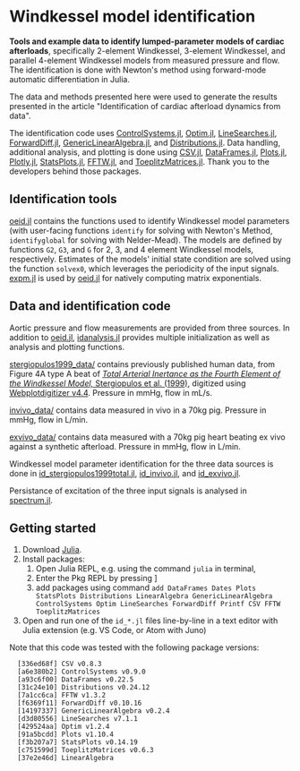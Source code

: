 # Windkessel model identification

**Tools and example data to identify lumped-parameter models of cardiac afterloads**, specifically 2-element Windkessel, 3-element Windkessel, and parallel 4-element Windkessel models from measured pressure and flow. The identification is done with Newton's method using forward-mode automatic differentiation in Julia.

The data and methods presented here were used to generate the results presented in the article "Identification of cardiac afterload dynamics from data".

The identification code uses [ControlSystems.jl](https://github.com/JuliaControl/ControlSystems.jl), [Optim.jl](https://github.com/JuliaNLSolvers/Optim.jl), [LineSearches.jl](https://github.com/JuliaNLSolvers/LineSearches.jl), [ForwardDiff.jl](https://github.com/JuliaDiff/ForwardDiff.jl), [GenericLinearAlgebra.jl](https://github.com/JuliaLinearAlgebra/GenericLinearAlgebra.jl/), and [Distributions.jl](https://github.com/JuliaStats/Distributions.jl). Data handling, additional analysis, and plotting is done using [CSV.jl](https://github.com/JuliaData/CSV.jl), [DataFrames.jl](https://github.com/JuliaData/DataFrames.jl), [Plots.jl](https://github.com/JuliaPlots/Plots.jl), [Plotly.jl](https://github.com/plotly/Plotly.jl), [StatsPlots.jl](https://github.com/JuliaPlots/StatsPlots.jl), [FFTW.jl](https://github.com/JuliaMath/FFTW.jl), and [ToeplitzMatrices.jl](https://github.com/JuliaMatrices/ToeplitzMatrices.jl). Thank you to the developers behind those packages.

## Identification tools

[oeid.jl](oeid.jl) contains the functions used to identify Windkessel model parameters (with user-facing functions `identify` for solving with Newton's Method, `identifyglobal` for solving with Nelder-Mead). The models are defined by functions `G2`, `G3`, and `G` for 2, 3, and 4 element Windkessel models, respectively. Estimates of the models' initial state condition are solved using the function `solvex0`, which leverages the periodicity of the input signals. [expm.jl](expm.jl) is used by [oeid.jl](oeid.jl) for natively computing matrix exponentials.

## Data and identification code

Aortic pressure and flow measurements are provided from three sources. In addition to [oeid.jl](oeid.jl), [idanalysis.jl](idanalysis.jl) provides multiple initialization as well as analysis and plotting functions.

[stergiopulos1999_data/](stergiopulos1999_data/) contains previously published human data, from Figure 4A type A beat of [_Total Arterial Inertance as the Fourth Element of the Windkessel Model,_ Stergiopulos et al. (1999)](http://doi.org/10.1152/ajpheart.1999.276.1.H81), digitized using [Webplotdigitizer v4.4]({https://automeris.io/WebPlotDigitizer). Pressure in mmHg, flow in mL/s.

[invivo_data/](invivo_data/) contains data measured in vivo in a 70kg pig. Pressure in mmHg, flow in L/min.

[exvivo_data/](exvivo_data/) contains data measured with a 70kg pig heart beating ex vivo against a synthetic afterload. Pressure in mmHg, flow in L/min.

Windkessel model parameter identification for the three data sources is done in [id_stergiopulos1999total.jl](id_stergiopulos1999total.jl), [id_invivo.jl](id_invivo.jl), and [id_exvivo.jl](id_exvivo.jl).

Persistance of excitation of the three input signals is analysed in [spectrum.jl](spectrum.jl).

## Getting started

1. Download [Julia](https://julialang.org/).
2. Install packages:
   1. Open Julia REPL, e.g. using the command `julia` in terminal,
   2. Enter the Pkg REPL by pressing ]
   3. add packages using command `add DataFrames Dates Plots StatsPlots Distributions LinearAlgebra GenericLinearAlgebra ControlSystems Optim LineSearches ForwardDiff Printf CSV FFTW ToeplitzMatrices`
3. Open and run one of the `id_*.jl` files line-by-line in a text editor with Julia extension (e.g. VS Code, or Atom with Juno)

Note that this code was tested with the following package versions:

````
  [336ed68f] CSV v0.8.3
  [a6e380b2] ControlSystems v0.9.0
  [a93c6f00] DataFrames v0.22.5
  [31c24e10] Distributions v0.24.12
  [7a1cc6ca] FFTW v1.3.2
  [f6369f11] ForwardDiff v0.10.16
  [14197337] GenericLinearAlgebra v0.2.4
  [d3d80556] LineSearches v7.1.1
  [429524aa] Optim v1.2.4
  [91a5bcdd] Plots v1.10.4
  [f3b207a7] StatsPlots v0.14.19
  [c751599d] ToeplitzMatrices v0.6.3
  [37e2e46d] LinearAlgebra
````